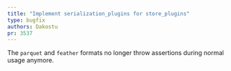 ```yaml
---
title: "Implement serialization_plugins for store_plugins"
type: bugfix
authors: Dakostu
pr: 3537
---
```


The `parquet` and `feather` formats no longer throw assertions during normal
usage anymore.
